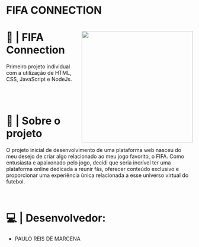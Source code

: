 # FIFA CONNECTION


<div>
  <img height="300" width="300" src="https://media.discordapp.net/attachments/1012145512943730709/1099747489910886561/logo.png?width=502&height=502" align="right">
  <h1>📘 | FIFA Connection</h1>
  <p> 
    Primeiro projeto individual com a utilização de HTML, CSS, JavaScript e NodeJs.
  </p>
</div>

<br><br>

  <h1> 📌 | Sobre o projeto </h1>
  <p>
     O projeto inicial de desenvolvimento de uma plataforma web nasceu do meu desejo de criar algo relacionado ao meu jogo favorito, o FIFA. Como entusiasta e apaixonado pelo jogo, decidi que seria incrível ter uma plataforma online dedicada a reunir fãs, oferecer conteúdo exclusivo e proporcionar uma experiência única relacionada a esse universo virtual do futebol.
  </p>
  
<br>
  
  # 💻 | Desenvolvedor:
  - PAULO REIS DE MARCENA

  
  
